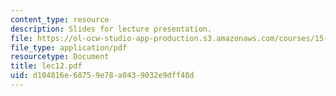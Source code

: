 ```yaml
---
content_type: resource
description: Slides for lecture presentation.
file: https://ol-ocw-studio-app-production.s3.amazonaws.com/courses/15-511-financial-accounting-summer-2004/d104816e68759e78a0439032e9dff48d_lec12.pdf
file_type: application/pdf
resourcetype: Document
title: lec12.pdf
uid: d104816e-6875-9e78-a043-9032e9dff48d
---
```

